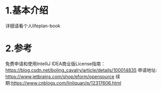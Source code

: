 # 1.基本介绍

详细请看个人lifeplan-book

# 2.参考

免费申请和使用IntelliJ IDEA商业版License指南：https://blog.csdn.net/boling_cavalry/article/details/100014835
申请地址:
https://www.jetbrains.com/shop/eform/opensource
续期:https://www.cnblogs.com/linliquan/p/12317606.html


